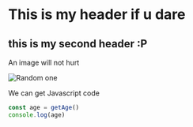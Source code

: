 # This is my header if u dare 

## this is my second header :P

An image will not hurt

![Random one](https://images.unsplash.com/photo-1461749280684-dccba630e2f6?q=80&w=2069&auto=format&fit=crop&ixlib=rb-4.0.3&ixid=M3wxMjA3fDB8MHxwaG90by1wYWdlfHx8fGVufDB8fHx8fA%3D%3D)

We can get Javascript code
```javascript
const age = getAge()
console.log(age)
```
